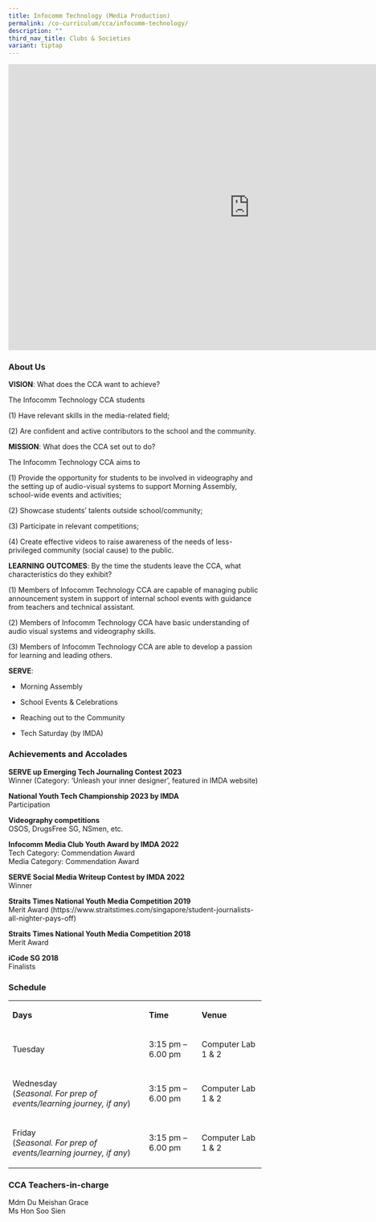 ```yaml
---
title: Infocomm Technology (Media Production)
permalink: /co-curriculum/cca/infocomm-technology/
description: ""
third_nav_title: Clubs & Societies
variant: tiptap
---
```

<div class="iframe-wrapper"><iframe height="569" width="960" allowfullscreen="true" frameborder="0" src="https://docs.google.com/presentation/d/1YOzuvRbKSmaRVl--NqZFqu0bYOhA-WwJY-9h1dV8Aw8/embed?start=true&amp;loop=true&amp;delayms=3000"></iframe></div><h3>About Us</h3><p><strong>VISION</strong>: What does the CCA want to achieve?&nbsp;</p><p>The Infocomm Technology CCA students&nbsp;</p><p>(1) Have relevant skills in the media-related field;&nbsp;</p><p>(2) Are confident and active contributors to the school and the community.</p><p><strong>MISSION</strong>: What does the CCA set out to do?</p><p>The Infocomm Technology CCA aims to&nbsp;</p><p>(1) Provide the opportunity for students to be involved in videography and the setting up of audio-visual systems to support Morning Assembly, school-wide events and activities;&nbsp;</p><p>(2) Showcase students’ talents outside school/community;&nbsp;</p><p>(3) Participate in relevant competitions;&nbsp;</p><p>(4) Create effective videos to raise awareness of the needs of less-privileged community (social cause) to the public.</p><p><strong>LEARNING OUTCOMES</strong>: By the time the students leave the CCA, what characteristics do they exhibit?</p><p>(1) Members of Infocomm Technology CCA are capable of managing public announcement system in support of internal school events with guidance from teachers and technical assistant.&nbsp;</p><p>(2) Members of Infocomm Technology CCA have basic understanding of audio visual systems and videography skills.&nbsp;</p><p>(3) Members of Infocomm Technology CCA are able to develop a passion for learning and leading others.</p><p><strong>SERVE</strong>:</p><ul data-tight="true" class="tight"><li><p>Morning Assembly</p></li><li><p>School Events &amp; Celebrations</p></li><li><p>Reaching out to the Community</p></li><li><p>Tech Saturday (by IMDA)</p></li></ul><h3>Achievements and Accolades</h3><p><strong>SERVE up Emerging Tech Journaling Contest 2023</strong><br>Winner (Category: ‘Unleash your inner designer’, featured in IMDA website)</p><p><strong>National Youth Tech Championship 2023 by IMDA</strong><br>Participation</p><p><strong>Videography competitions</strong><br>OSOS, DrugsFree SG, NSmen, etc.</p><p><strong>Infocomm Media Club Youth Award by IMDA 2022</strong><br>Tech Category: Commendation Award<br>Media Category: Commendation Award</p><p><strong>SERVE Social Media Writeup Contest by IMDA 2022</strong><br>Winner</p><p><strong>Straits Times National Youth Media Competition 2019</strong><br>Merit Award (https://www.straitstimes.com/singapore/student-journalists-all-nighter-pays-off)</p><p><strong>Straits Times National Youth Media Competition 2018</strong> <br>Merit Award</p><p><strong>iCode SG 2018</strong> <br>Finalists</p><h3>Schedule</h3><table><tbody><tr><td rowspan="1" colspan="1"><p><strong>Days</strong></p></td><td rowspan="1" colspan="1"><p><strong>Time</strong></p></td><td rowspan="1" colspan="1"><p><strong>Venue</strong></p></td></tr><tr><td rowspan="2" colspan="1"><p>Tuesday</p></td><td rowspan="2" colspan="1"><p>3:15 pm – 6.00 pm</p></td><td rowspan="2" colspan="1"><p>Computer Lab 1 &amp; 2</p></td></tr><tr></tr><tr><td rowspan="1" colspan="1"><p>Wednesday<br>(<em>Seasonal. For prep of events/learning journey, if any</em>)</p></td><td rowspan="1" colspan="1"><p>3:15 pm – 6.00 pm</p></td><td rowspan="1" colspan="1"><p>Computer Lab 1 &amp; 2</p></td></tr><tr><td rowspan="1" colspan="1"><p>Friday<br>(<em>Seasonal. For prep of events/learning journey, if any</em>)</p></td><td rowspan="1" colspan="1"><p>3:15 pm – 6.00 pm</p></td><td rowspan="1" colspan="1"><p>Computer Lab 1 &amp; 2</p></td></tr></tbody></table><h3>CCA Teachers-in-charge</h3><p>Mdm Du Meishan Grace <br>Ms Hon Soo Sien</p>